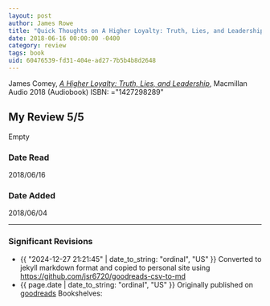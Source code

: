 ```yaml
---
layout: post
author: James Rowe
title: "Quick Thoughts on A Higher Loyalty: Truth, Lies, and Leadership"
date: 2018-06-16 00:00:00 -0400
category: review
tags: book 
uid: 60476539-fd31-404e-ad27-7b5b4b8d2648
---
```


James Comey, *[A Higher Loyalty: Truth, Lies, and Leadership](https://www.goodreads.com/book/show/39924874)*,  Macmillan Audio 2018 (Audiobook) ISBN: ="1427298289"

## My Review 5/5

Empty

### Date Read
2018/06/16

### Date Added
2018/06/04

---

### Significant Revisions

- {{ "2024-12-27 21:21:45" | date_to_string: "ordinal", "US" }} Converted to jekyll markdown format and copied to personal site using <https://github.com/jsr6720/goodreads-csv-to-md>
- {{ page.date | date_to_string: "ordinal", "US" }} Originally published on [goodreads](https://www.goodreads.com) Bookshelves: 